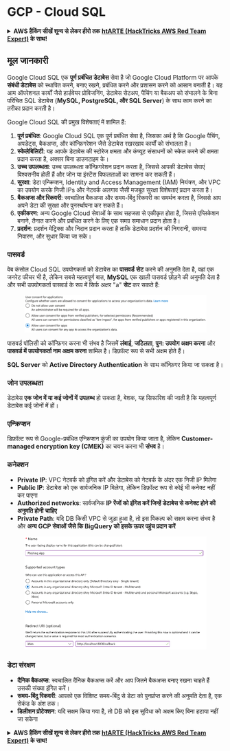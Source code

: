 # GCP - Cloud SQL

<details>

<summary><strong>AWS हैकिंग सीखें शून्य से लेकर हीरो तक</strong> <a href="https://training.hacktricks.xyz/courses/arte"><strong>htARTE (HackTricks AWS Red Team Expert)</strong></a><strong> के साथ!</strong></summary>

HackTricks का समर्थन करने के अन्य तरीके:

* यदि आप अपनी **कंपनी का विज्ञापन HackTricks में देखना चाहते हैं** या **HackTricks को PDF में डाउनलोड करना चाहते हैं** तो [**सब्सक्रिप्शन प्लान्स**](https://github.com/sponsors/carlospolop) देखें!
* [**आधिकारिक PEASS & HackTricks स्वैग**](https://peass.creator-spring.com) प्राप्त करें
* [**The PEASS Family**](https://opensea.io/collection/the-peass-family) की खोज करें, हमारा विशेष [**NFTs**](https://opensea.io/collection/the-peass-family) संग्रह
* 💬 [**Discord समूह**](https://discord.gg/hRep4RUj7f) में **शामिल हों** या [**telegram समूह**](https://t.me/peass) या **Twitter** 🐦 पर मुझे **फॉलो** करें [**@carlospolopm**](https://twitter.com/carlospolopm)**.**
* **अपनी हैकिंग ट्रिक्स साझा करें, HackTricks** [**HackTricks**](https://github.com/carlospolop/hacktricks) और [**HackTricks Cloud**](https://github.com/carlospolop/hacktricks-cloud) github repos में PRs सबमिट करके।

</details>

## मूल जानकारी

Google Cloud SQL एक **पूर्ण प्रबंधित डेटाबेस** सेवा है जो Google Cloud Platform पर आपके **संबंधी डेटाबेस** को स्थापित करने, बनाए रखने, प्रबंधित करने और प्रशासन करने को आसान बनाती है। यह आम ऑपरेशनल कार्यों जैसे हार्डवेयर प्रोविजनिंग, डेटाबेस सेटअप, पैचिंग या बैकअप को संभालने के बिना परिचित SQL डेटाबेस (**MySQL, PostgreSQL, और SQL Server**) के साथ काम करने का तरीका प्रदान करती है।

Google Cloud SQL की प्रमुख विशेषताएं में शामिल हैं:

1. **पूर्ण प्रबंधित**: Google Cloud SQL एक पूर्ण प्रबंधित सेवा है, जिसका अर्थ है कि Google पैचिंग, अपडेट्स, बैकअप्स, और कॉन्फ़िगरेशन जैसे डेटाबेस रखरखाव कार्यों को संभालता है।
2. **स्केलेबिलिटी**: यह आपके डेटाबेस की स्टोरेज क्षमता और कंप्यूट संसाधनों को स्केल करने की क्षमता प्रदान करता है, अक्सर बिना डाउनटाइम के।
3. **उच्च उपलब्धता**: उच्च उपलब्धता कॉन्फ़िगरेशन प्रदान करता है, जिससे आपकी डेटाबेस सेवाएं विश्वसनीय होती हैं और जोन या इंस्टेंस विफलताओं का सामना कर सकती हैं।
4. **सुरक्षा**: डेटा एन्क्रिप्शन, Identity and Access Management (IAM) नियंत्रण, और VPC का उपयोग करके निजी IPs और नेटवर्क अलगाव जैसी मजबूत सुरक्षा विशेषताएं प्रदान करता है।
5. **बैकअप्स और रिकवरी**: स्वचालित बैकअप्स और समय-बिंदु रिकवरी का समर्थन करता है, जिससे आप अपने डेटा की सुरक्षा और पुनर्स्थापना कर सकते हैं।
6. **एकीकरण**: अन्य Google Cloud सेवाओं के साथ सहजता से एकीकृत होता है, जिससे एप्लिकेशन बनाने, तैनात करने और प्रबंधित करने के लिए एक समग्र समाधान प्रदान होता है।
7. **प्रदर्शन**: प्रदर्शन मेट्रिक्स और निदान प्रदान करता है ताकि डेटाबेस प्रदर्शन की निगरानी, समस्या निवारण, और सुधार किया जा सके।

### पासवर्ड

वेब कंसोल Cloud SQL उपयोगकर्ता को डेटाबेस का **पासवर्ड** **सेट** करने की अनुमति देता है, वहां एक जनरेट फीचर भी है, लेकिन सबसे महत्वपूर्ण बात, **MySQL** एक खाली पासवर्ड छोड़ने की अनुमति देता है और सभी उपयोगकर्ता पासवर्ड के रूप में सिर्फ अक्षर "a" **सेट** कर सकते हैं:

<figure><img src="../../../.gitbook/assets/image.png" alt=""><figcaption></figcaption></figure>

पासवर्ड पॉलिसी को कॉन्फ़िगर करना भी संभव है जिसमें **लंबाई**, **जटिलता**, **पुन: उपयोग अक्षम करना** और **पासवर्ड में उपयोगकर्ता नाम अक्षम करना** शामिल है। डिफ़ॉल्ट रूप से सभी अक्षम होते हैं।

**SQL Server** को **Active Directory Authentication** के साथ कॉन्फ़िगर किया जा सकता है।

### जोन उपलब्धता

डेटाबेस **एक जोन में या कई जोनों में** **उपलब्ध** हो सकता है, बेशक, यह सिफारिश की जाती है कि महत्वपूर्ण डेटाबेस कई जोनों में हों।

### एन्क्रिप्शन

डिफ़ॉल्ट रूप से Google-प्रबंधित एन्क्रिप्शन कुंजी का उपयोग किया जाता है, लेकिन **Customer-managed encryption key (CMEK)** का चयन करना भी **संभव** है।

### कनेक्शन

* **Private IP**: VPC नेटवर्क को इंगित करें और डेटाबेस को नेटवर्क के अंदर एक निजी IP मिलेगा
* **Public IP**: डेटाबेस को एक सार्वजनिक IP मिलेगा, लेकिन डिफ़ॉल्ट रूप से कोई भी कनेक्ट नहीं कर पाएगा
* **Authorized networks**: सार्वजनिक **IP रेंजों को इंगित करें जिन्हें डेटाबेस से कनेक्ट होने की अनुमति होनी चाहिए**
* **Private Path**: यदि DB किसी VPC से जुड़ा हुआ है, तो इस विकल्प को सक्षम करना संभव है और **अन्य GCP सेवाओं जैसे कि BigQuery को इसके ऊपर पहुंच प्रदान करें**

<figure><img src="../../../.gitbook/assets/image (1).png" alt=""><figcaption></figcaption></figure>

### डेटा संरक्षण

* **दैनिक बैकअप्स**: स्वचालित दैनिक बैकअप्स करें और आप जितने बैकअप्स बनाए रखना चाहते हैं उसकी संख्या इंगित करें।
* **समय-बिंदु रिकवरी**: आपको एक विशिष्ट समय-बिंदु से डेटा को पुनर्प्राप्त करने की अनुमति देता है, एक सेकंड के अंश तक।
* **डिलीशन प्रोटेक्शन**: यदि सक्षम किया गया है, तो DB को इस सुविधा को अक्षम किए बिना हटाया नहीं जा सकेगा

<details>

<summary><strong>AWS हैकिंग सीखें शून्य से लेकर हीरो तक</strong> <a href="https://training.hacktricks.xyz/courses/arte"><strong>htARTE (HackTricks AWS Red Team Expert)</strong></a><strong> के साथ!</strong></summary>

HackTricks का समर्थन करने के अन्य तरीके:

* यदि आप अपनी **कंपनी का विज्ञापन HackTricks में देखना चाहते हैं** या **HackTricks को PDF में डाउनलोड करना चाहते हैं** तो [**सब्सक्रिप्शन प्लान्स**](https://github.com/sponsors/carlospolop) देखें!
* [**आधिकारिक PEASS & HackTricks स्वैग**](https://peass.creator-spring.com) प्राप्त करें
* [**The PEASS Family**](https://opensea.io/collection/the-peass-family) की खोज करें, हमारा विशेष [**NFTs**](https://opensea.io/collection/the-peass-family) संग्रह
* 💬 [**Discord समूह**](https://discord.gg/hRep4RUj7f) में **शामिल हों** या [**telegram समूह**](https://t.me/peass) या **Twitter** 🐦 पर मुझे **फॉलो** करें [**@carlospolopm**](https://twitter.com/carlospolopm)**.**
* **अपनी हैकिंग ट्रिक्स साझा करें, HackTricks** [**HackTricks**](https://github.com/carlospolop/hacktricks) और [**HackTricks Cloud**](https://github.com/carlospolop/hacktricks-cloud) github repos में PRs सबमिट करके।

</details>
